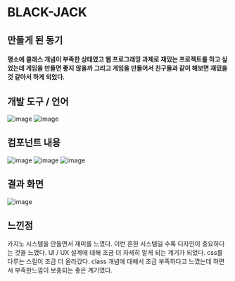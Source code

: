 # BLACK-JACK

## 만들게 된 동기
#### 평소에 클래스 개념이 부족한 상태였고 웹 프로그래밍 과제로 재밌는 프로젝트를 하고 싶었는데 게임을 만들면 좋지 않을까 그리고 게임을 만들어서 친구들과 같이 해보면 재밌을 것 같아서 하게 되었다.

## 개발 도구 / 언어
![image](https://user-images.githubusercontent.com/80656700/178016872-363b20b4-cff8-475b-9367-168bf56775cf.png)
![image](https://user-images.githubusercontent.com/80656700/178016971-9bbc82c3-24c2-4864-8e91-8d017f21978c.png)

## 컴포넌트 내용
![image](https://user-images.githubusercontent.com/80656700/178017607-5f847125-d53b-4160-b519-247f75653b63.png)
![image](https://user-images.githubusercontent.com/80656700/178017663-5dcdcf1c-4177-4bc6-9dde-9c4289578977.png)
![image](https://user-images.githubusercontent.com/80656700/178017765-42265a64-d94f-483d-8485-1456b8aee756.png)

## 결과 화면
![image](https://user-images.githubusercontent.com/80656700/178012888-6b8a14de-5f6a-4a1f-9411-bd6b6ba8f9bb.png)

## 느낀점
카지노 시스템을 만들면서 재미를 느꼈다.
이런 흔한 시스템일 수록 디자인이 중요하다는 것을 느꼈다.
UI / UX 설계에 대해 조금 더 자세히 알게 되는 계기가 되었다.
css를 다루는 스킬이 조금 더 올라갔다.
class 개념에 대해서 조금 부족하다고 느꼈는데 하면서 부족한느낌이 보충되는 좋은 계기였다. 
